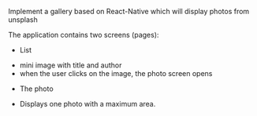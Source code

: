 Implement a gallery based on React-Native which will display photos from unsplash

The application contains two screens (pages):
* List
- mini image with title and author
- when the user clicks on the image, the photo screen opens
* The photo
- Displays one photo with a maximum area.
